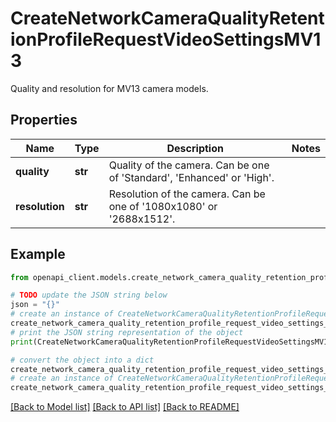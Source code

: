 # CreateNetworkCameraQualityRetentionProfileRequestVideoSettingsMV13

Quality and resolution for MV13 camera models.

## Properties

Name | Type | Description | Notes
------------ | ------------- | ------------- | -------------
**quality** | **str** | Quality of the camera. Can be one of &#39;Standard&#39;, &#39;Enhanced&#39; or &#39;High&#39;. | 
**resolution** | **str** | Resolution of the camera. Can be one of &#39;1080x1080&#39; or &#39;2688x1512&#39;. | 

## Example

```python
from openapi_client.models.create_network_camera_quality_retention_profile_request_video_settings_mv13 import CreateNetworkCameraQualityRetentionProfileRequestVideoSettingsMV13

# TODO update the JSON string below
json = "{}"
# create an instance of CreateNetworkCameraQualityRetentionProfileRequestVideoSettingsMV13 from a JSON string
create_network_camera_quality_retention_profile_request_video_settings_mv13_instance = CreateNetworkCameraQualityRetentionProfileRequestVideoSettingsMV13.from_json(json)
# print the JSON string representation of the object
print(CreateNetworkCameraQualityRetentionProfileRequestVideoSettingsMV13.to_json())

# convert the object into a dict
create_network_camera_quality_retention_profile_request_video_settings_mv13_dict = create_network_camera_quality_retention_profile_request_video_settings_mv13_instance.to_dict()
# create an instance of CreateNetworkCameraQualityRetentionProfileRequestVideoSettingsMV13 from a dict
create_network_camera_quality_retention_profile_request_video_settings_mv13_from_dict = CreateNetworkCameraQualityRetentionProfileRequestVideoSettingsMV13.from_dict(create_network_camera_quality_retention_profile_request_video_settings_mv13_dict)
```
[[Back to Model list]](../README.md#documentation-for-models) [[Back to API list]](../README.md#documentation-for-api-endpoints) [[Back to README]](../README.md)


